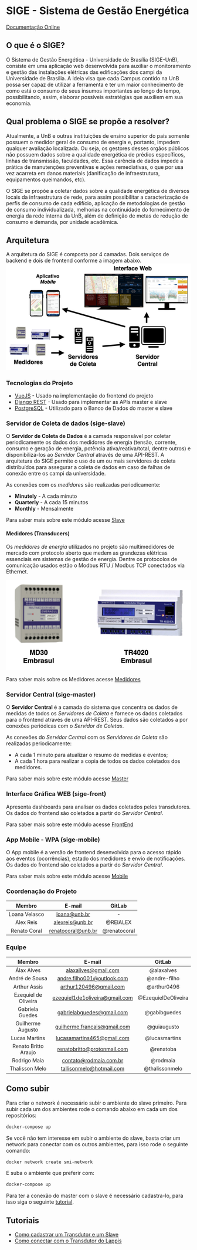 # SIGE - Sistema de Gestão Energética 

[Documentação Online](https://lappis-unb.gitlab.io/projects/SMI/docs)

## O que é o SIGE?
O Sistema de Gestão Energética - Universidade de Brasília (SIGE-UnB), consiste em uma aplicação web desenvolvida para auxiliar o monitoramento e gestão das instalações elétricas das edificações dos campi da Universidade de Brasília. A ideia visa que cada Campus contido na UnB possa ser capaz de utilizar a ferramenta e ter um maior conhecimento de como está o consumo de seus insumos importantes ao longo do tempo, possibilitando, assim, elaborar possíveis estratégias que auxiliem em sua economia.

## Qual problema o SIGE se propõe a resolver?

Atualmente, a UnB e outras instituições de ensino superior do país somente possuem o medidor geral de consumo de energia e, portanto, impedem qualquer avaliação localizada. Ou seja, os gestores desses orgãos públicos não possuem dados sobre a qualidade energética de prédios específicos, linhas de transmissão, faculdades, etc. Essa carência de dados impede a prática de manutenções preventivas e ações remediativas, o que por usa vez acarreta em danos materiais (danificação de infraestrutura, equipamentos queimandos, etc). 

O SIGE se propõe a coletar dados sobre a qualidade energética de diversos locais da infraestrutura de rede, para assim possibilitar a caracterização de perfis de consumo de cada edifício, aplicação de metodologias de gestão de consumo individualizada, melhorias na continuidade do fornecimento de energia da rede interna da UnB, além de definição de metas de redução de consumo e demanda, por unidade acadêmica.

## Arquitetura
A arquitetura do SIGE é composta por 4 camadas. Dois serviços de backend e dois de frontend conforme a imagem abaixo.
![Arquitetura](assets/images/arquitetura_desenho.png)

### Tecnologias do Projeto
- [VueJS](https://vuejs.org/) - Usado na implementação do frontend do projeto
- [Django REST](https://www.django-rest-framework.org/) - Usado para implementar as APIs master e slave
- [PostgreSQL](https://www.postgresql.org/) - Utilizado para o Banco de Dados do master e slave

### Servidor de Coleta de dados (sige-slave)

O **Servidor de Coleta de Dados** é a camada responsável por coletar periodicamente os dados dos medidores de energia (tensão, corrente, consumo e geração de energia, potência ativa/reativa/total, dentre outros) e disponibilizá-los ao *Servidor Central* através de uma API-REST. A arquitetura do SIGE permite o uso de um ou mais servidores de coleta distribuídos para assegurar a coleta de dados em caso de falhas de conexão entre os campi da universidade.   

As conexões com os *medidores* são realizadas periodicamente:

- **Minutely** - A cada minuto
- **Quarterly** - A cada 15 minutos
- **Monthly** - Mensalmente

Para saber mais sobre este módulo acesse [Slave](./slave/home)

#### Medidores (Transducers)

Os *medidores de energia* utilizados no projeto são multimedidores de mercado com protocolo aberto que medem as grandezas elétricas essenciais em sistemas de gestão de energia. Dentre os protocolos de comunicação usados estão o Modbus RTU / Modbus TCP conectados via Ethernet.

![Medidores de Energia](assets/images/medidores.png)

Para saber mais sobre os Medidores acesse [Medidores](./medidores/home)  

### Servidor Central (sige-master)
O **Servidor Central** é a camada do sistema que concentra os dados de medidas de todos os *Servidores de Coleta* e fornece os dados coletados para o frontend através de uma API-REST. Seus dados são coletados a por conexões periódicas com o *Servidor de Coletas*.

As conexões do *Servidor Central* com os *Servidores de Coleta* são realizadas periodicamente:
- A cada 1 minuto para atualizar o resumo de medidas e eventos;
- A cada 1 hora para realizar a copia de todos os dados coletados dos medidores.

Para saber mais sobre este módulo acesse [Master](./master/home)  

### Interface Gráfica WEB (sige-front)
Apresenta dashboards para analisar os dados coletados pelos transdutores. Os dados do frontend são coletados a partir do *Servidor Central*.

Para saber mais sobre este módulo acesse [FrontEnd](./frontend/home)

### App Mobile - WPA (sige-mobile)
O App mobile é a versão de frontend desenvolvida para o acesso rápido aos eventos (ocorrências), estado dos medidores e envio de notificações. Os dados do frontend são coletados a partir do *Servidor Central*.

Para saber mais sobre este módulo acesse [Mobile](./mobile/home)

### Coordenação do Projeto
|        Membro       |            E-mail            |     GitLab     |
|:-------------------:|:----------------------------:|:--------------:| 
|      Loana Velasco     |     loana@unb.br     |   -   |
|      Alex Reis     |     alexreis@unb.br     |   @REIALEX   |
|    Renato Coral     | renatocoral@unb.br | @renatocoral |

### Equipe
|        Membro       |            E-mail            |     GitLab     |
|:-------------------:|:----------------------------:|:--------------:| 
|      Álax Alves     |     alaxallves@gmail.com     |   @alaxalves   |
|    André de Sousa   |  andre.filho001@outlook.com  |  @andre-filho  |
|     Arthur Assis    |    arthur120496@gmail.com    |  @arthur0496   |
| Ezequiel de Oliveira | ezequiel1de1oliveira@gmail.com | @EzequielDeOliveira | 
| Gabriela Guedes | gabrielabguedes@gmail.com | @gabibguedes |
|  Guilherme Augusto  | guilherme.francais@gmail.com |  @guiaugusto   |
|    Lucas Martins    |  lucasamartins465@gmail.com  |  @lucasmartins |
| Renato Britto Araujo | renatobritto@protonmail.com | @renatoba |
|    Rodrigo Maia     | contato@rodmaia.com.br | @rodmaia |
|   Thalisson Melo    |   tallisonmelo@hotmail.com   | @thalissonmelo |

## Como subir 

Para criar o network é necessário subir o ambiente do slave primeiro. Para subir cada um dos ambientes rode o comando abaixo em cada um dos repositórios:
``` sh
docker-compose up
```
Se você não tem interesse em subir o ambiente do slave, basta criar um network para conectar com os outros ambientes, para isso rode o seguinte comando:
``` sh
docker network create smi-network
``` 
E suba o ambiente que preferir com:
``` sh
docker-compose up
```
Para ter a conexão do master com o slave é necessário cadastra-lo, para isso siga o seguinte [tutorial](./tutoriais/como-cadastrar-transdutor).

## Tutoriais
- [Como cadastrar um Transdutor e um Slave](./tutoriais/como-cadastrar-transdutor)
- [Como conectar com o Transdutor do Lappis](./tutoriais/conectar-transdutor-lappis)
